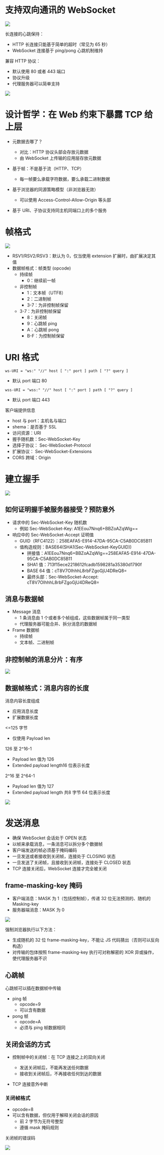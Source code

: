 # 支持双向通讯的 WebSocket  

![](./img/http_ws.png)

长连接的心跳保持：  

- HTTP 长连接只能基于简单的超时（常见为 65 秒）  
- WebSocket 连接基于 ping/pong 心跳机制维持  

兼容 HTTP 协议：  

- 默认使用 80 或者 443 端口  
- 协议升级  
- 代理服务器可以简单支持  

![](./img/http_upgrade.png)

# 设计哲学：在 Web 约束下暴露 TCP 给上层  

- 元数据去哪了？  
  - 对比：HTTP 协议头部会存放元数据  
  - 由 WebSocket 上传输的应用层存放元数据  

- 基于帧：不是基于流（HTTP、TCP）  
  - 每一帧要么承载字符数据，要么承载二进制数据  

- 基于浏览器的同源策略模型（非浏览器无效）  
  - 可以使用 Access-Control-Allow-Origin 等头部  

- 基于 URI、子协议支持同主机同端口上的多个服务  

# 帧格式  

![](./img/ws_frame.png)

- RSV1/RSV2/RSV3：默认为 0，仅当使用 extension 扩展时，由扩展决定其值  
- 数据帧格式：帧类型 (opcode) 
  - 持续帧  
    - 0：继续前一帧  
  - 非控制帧  
    - 1：文本帧（UTF8）  
    - 2：二进制帧  
    - 3-7：为非控制帧保留  
  - 3-7：为非控制帧保留  
    - 8：关闭帧  
    - 9：心跳帧 ping  
    - A：心跳帧 pong  
    - B-F：为控制帧保留  

# URI 格式  

```
ws-URI = "ws:" "//" host [ ":" port ] path [ "?" query ]  
```

- 默认 port 端口 80  

```
wss-URI = "wss:" "//" host [ ":" port ] path [ "?" query ]  
```

- 默认 port 端口 443  

客户端提供信息  

- host 与 port：主机名与端口  
- shema：是否基于 SSL  
- 访问资源：URI  
- 握手随机数：Sec-WebSocket-Key  
- 选择子协议： Sec-WebSocket-Protocol  
- 扩展协议： Sec-WebSocket-Extensions  
- CORS 跨域：Origin  

# 建立握手  

![](./img/ws_handshake.png)

## 如何证明握手被服务器接受？预防意外  

- 请求中的 Sec-WebSocket-Key 随机数
  - 例如 Sec-WebSocket-Key: A1EEou7Nnq6+BBZoAZqWlg==
- 响应中的 Sec-WebSocket-Accept 证明值
  - GUID（RFC4122）：258EAFA5-E914-47DA-95CA-C5AB0DC85B11
  - 值构造规则：BASE64(SHA1(Sec-WebSocket-KeyGUID))
    -  拼接值：A1EEou7Nnq6+BBZoAZqWlg==258EAFA5-E914-47DA-95CA-C5AB0DC85B11
    -  SHA1 值：713f15ece2218612fcadb1598281a35380d1790f
    -  BASE 64 值：cT8V7OIhhhL8rbFZgoGjU4DReQ8=
    -  最终头部：Sec-WebSocket-Accept: cT8V7OIhhhL8rbFZgoGjU4DReQ8=  

## 消息与数据帧  

- Message 消息
  - 1 条消息由 1 个或者多个帧组成，这些数据帧属于同一类型
  - 代理服务器可能合并、拆分消息的数据帧
- Frame 数据帧
  - 持续帧
  - 文本帧、二进制帧  

## 非控制帧的消息分片：有序  

![](./img/non_control_frame.png)

## 数据帧格式：消息内容的长度  

消息内容长度组成

- 应用消息长度
- 扩展数据长度  

<=125 字节

- 仅使用 Payload len  

126 至 2^16-1  

- Payload len 值为 126
- Extended payload length16 位表示长度  

2^16 至 2^64-1  

- Payload len 值为 127  
- Extended payload length 共8 字节 64 位表示长度  

![](./img/message_length.png)

# 发送消息  

- 确保 WebSocket 会话处于 OPEN 状态
- 以帧来承载消息，一条消息可以拆分多个数据帧
- 客户端发送的帧必须基于掩码编码
- 一旦发送或者接收到关闭帧，连接处于 CLOSING 状态
- 一旦发送了关闭帧，且接收到关闭帧，连接处于 CLOSED 状态
- TCP 连接关闭后，WebSocket 连接才完全被关闭  

## frame-masking-key 掩码  

- 客户端消息：MASK 为 1（包括控制帧），传递 32 位无法预测的、随机的 Masking-key  
- 服务器端消息：MASK 为 0  

![](./img/ws_mask.png)

强制浏览器执行以下方法：

- 生成随机的 32 位 frame-masking-key，不能让 JS 代码猜出（否则可以反向构造）
- 对传输的包体按照 frame-masking-key 执行可对称解密的 XOR 异或操作，使代理服务器不识

## 心跳帧  

心跳帧可以插在数据帧中传输  

- ping 帧
  - opcode=9
  - 可以含有数据
- pong 帧
  - opcode=A
  - 必须与 ping 帧数据相同  

## 关闭会话的方式  

- 控制帧中的关闭帧：在 TCP 连接之上的双向关闭
  - 发送关闭帧后，不能再发送任何数据
  - 接收到关闭帧后，不再接收任何到达的数据  

- TCP 连接意外中断  

### 关闭帧格式  

- opcode=8
- 可以含有数据，但仅用于解释关闭会话的原因
  - 前 2 字节为无符号整型
  - 遵循 mask 掩码规则  

关闭帧的错误码  

![](./img/ws_close_error.png)

